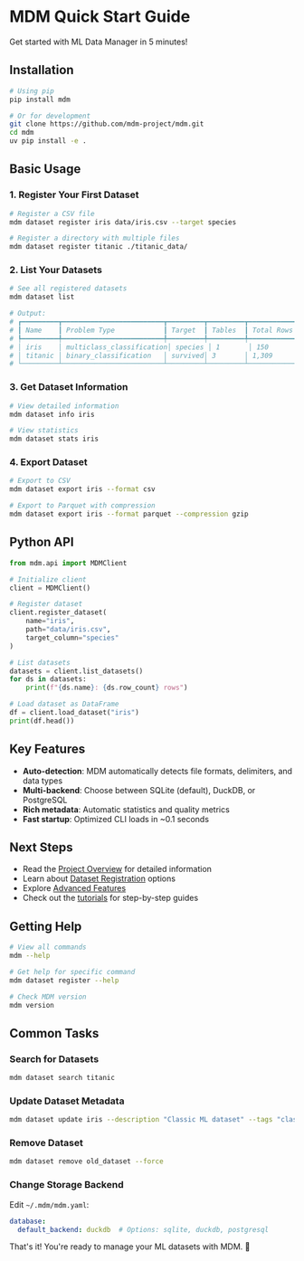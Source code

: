 # MDM Quick Start Guide

Get started with ML Data Manager in 5 minutes!

## Installation

```bash
# Using pip
pip install mdm

# Or for development
git clone https://github.com/mdm-project/mdm.git
cd mdm
uv pip install -e .
```

## Basic Usage

### 1. Register Your First Dataset

```bash
# Register a CSV file
mdm dataset register iris data/iris.csv --target species

# Register a directory with multiple files
mdm dataset register titanic ./titanic_data/
```

### 2. List Your Datasets

```bash
# See all registered datasets
mdm dataset list

# Output:
# ┏━━━━━━━━━┳━━━━━━━━━━━━━━━━━━━━━━━━━┳━━━━━━━━━┳━━━━━━━━━┳━━━━━━━━━━━━┳━━━━━━━━━┳━━━━━━━━━┓
# ┃ Name    ┃ Problem Type            ┃ Target  ┃ Tables  ┃ Total Rows ┃ MEM Size ┃ Backend ┃
# ┡━━━━━━━━━╇━━━━━━━━━━━━━━━━━━━━━━━━━╇━━━━━━━━━╇━━━━━━━━━╇━━━━━━━━━━━━╇━━━━━━━━━╇━━━━━━━━━┩
# │ iris    │ multiclass_classification│ species │ 1       │ 150        │ 8.5 KB   │ sqlite  │
# │ titanic │ binary_classification   │ survived│ 3       │ 1,309      │ 126.4 KB │ sqlite  │
# └─────────┴─────────────────────────┴─────────┴─────────┴────────────┴──────────┴─────────┘
```

### 3. Get Dataset Information

```bash
# View detailed information
mdm dataset info iris

# View statistics
mdm dataset stats iris
```

### 4. Export Dataset

```bash
# Export to CSV
mdm dataset export iris --format csv

# Export to Parquet with compression
mdm dataset export iris --format parquet --compression gzip
```

## Python API

```python
from mdm.api import MDMClient

# Initialize client
client = MDMClient()

# Register dataset
client.register_dataset(
    name="iris",
    path="data/iris.csv",
    target_column="species"
)

# List datasets
datasets = client.list_datasets()
for ds in datasets:
    print(f"{ds.name}: {ds.row_count} rows")

# Load dataset as DataFrame
df = client.load_dataset("iris")
print(df.head())
```

## Key Features

- **Auto-detection**: MDM automatically detects file formats, delimiters, and data types
- **Multi-backend**: Choose between SQLite (default), DuckDB, or PostgreSQL
- **Rich metadata**: Automatic statistics and quality metrics
- **Fast startup**: Optimized CLI loads in ~0.1 seconds

## Next Steps

- Read the [Project Overview](01_Project_Overview.md) for detailed information
- Learn about [Dataset Registration](04_Dataset_Registration.md) options
- Explore [Advanced Features](09_Advanced_Features.md)
- Check out the [tutorials](tutorials/) for step-by-step guides

## Getting Help

```bash
# View all commands
mdm --help

# Get help for specific command
mdm dataset register --help

# Check MDM version
mdm version
```

## Common Tasks

### Search for Datasets
```bash
mdm dataset search titanic
```

### Update Dataset Metadata
```bash
mdm dataset update iris --description "Classic ML dataset" --tags "classification,flowers"
```

### Remove Dataset
```bash
mdm dataset remove old_dataset --force
```

### Change Storage Backend
Edit `~/.mdm/mdm.yaml`:
```yaml
database:
  default_backend: duckdb  # Options: sqlite, duckdb, postgresql
```

That's it! You're ready to manage your ML datasets with MDM. 🚀